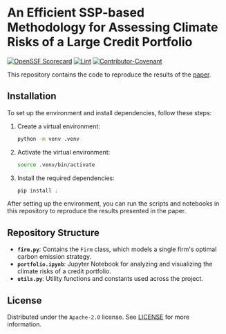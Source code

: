 <!--
Before You Start

As much as possible, we have tried to provide enough tooling to get you up and
running quickly and with a minimum of effort. This includes sane defaults for
documentation; templates for bug reports, feature requests, and pull requests;
and [GitHub Actions](https://github.com/features/actions) that will
automatically manage stale issues and pull requests. This latter defaults to
labeling issues and pull requests as stale after 60 days of inactivity, and
closing them after 7 additional days of inactivity. These
[defaults](.github/workflows/stale.yml) and more can be configured. For
configuration options, please consult the documentation for the [stale
action](https://github.com/actions/stale).

In trying to keep this template as generic and reusable as possible, there are
some things that were omitted out of necessity and others that need a little
tweaking. Before you begin developing in earnest, there are a few changes that
need to be made:

- [ ] Replace `<INSERT_CONTACT_METHOD>` in
  [`CODE_OF_CONDUCT.md`](CODE_OF_CONDUCT.md) with a suitable communication
  channel.
- [ ] Change references to `org_name` to the name of the org your repository belongs
  to e.g., `bloomberg`:
  - [ ] In [`README.md`](README.md)
  - [ ] In [`CONTRIBUTING.md`](CONTRIBUTING.md)
- [ ] Change references to `repo_name` to the name of your new repository:
  - [ ] In [`README.md`](README.md)
  - [ ] In [`CONTRIBUTING.md`](CONTRIBUTING.md)
- [ ] Update the Release and Lint `README` badges to point to your project URL.
- [ ] Update the links to `CONTRIBUTING.md` to point to your project URL:
  - [ ] In
    [`.github/ISSUE_TEMPLATE/bug_report.yml`](.github/ISSUE_TEMPLATE/bug_report.yml)
  - [ ] In
    [`.github/ISSUE_TEMPLATE/feature_request.yml`](.github/ISSUE_TEMPLATE/feature_request.yml)
  - [ ] In
    [`.github/pull_request_template.md`](.github/pull_request_template.md)
- [ ] Update the `Affected Version` tags in
  [`.github/ISSUE_TEMPLATE/bug_report.yml`](.github/ISSUE_TEMPLATE/bug_report.yml)
  if applicable.
- [ ] Replace the `<project name>` placeholder with the name of your project:
  - [ ] In [`CONTRIBUTING.md`](CONTRIBUTING.md)
  - [ ] In [`SECURITY.md`](SECURITY.md)
- [ ] Add names and contact information for the project maintainers to
  [`MAINTAINERS.md`](MAINTAINERS.md).
- [ ] Update the `<project-name>` placeholder in
  [`.github/CODEOWNERS`](.github/CODEOWNERS) as well as the
  `<maintainer-team-name>` and `<admin-team-name>` entries.
- [ ] Delete the release placeholder content in [`CHANGELOG.md`](CHANGELOG.md).
  We encourage you to [keep a changelog](https://keepachangelog.com/en/1.0.0/).
- [ ] Configure [`.github/dependabot.yml`](.github/dependabot.yml) for your project's
  language and tooling dependencies.
- [ ] 🚨 Delete this section of the `README`!
-->
# An Efficient SSP-based Methodology for Assessing Climate Risks of a Large Credit Portfolio

[![OpenSSF Scorecard](https://api.scorecard.dev/projects/github.com/bloomberg/climate-credit-risk/badge)](https://scorecard.dev/viewer/?uri=github.com/bloomberg/climate-credit-risk)
[![Lint](https://github.com/bloomberg/climate-credit-risk/actions/workflows/lint.yml/badge.svg?branch=main)](https://github.com/marketplace/actions/super-linter)
[![Contributor-Covenant](https://img.shields.io/badge/Contributor%20Covenant-2.1-fbab2c.svg)](CODE_OF_CONDUCT.md)

This repository contains the code to reproduce the results of the [paper](https://hal.science/hal-04665712/document).

## Installation

To set up the environment and install dependencies, follow these steps:

1. Create a virtual environment:

   ```bash
   python -m venv .venv
   ```

2. Activate the virtual environment:

    ```bash
    source .venv/bin/activate
    ```

3. Install the required dependencies:

   ```bash
   pip install .
   ```

After setting up the environment, you can run the scripts and notebooks in this
 repository to reproduce the results presented in the paper.

## Repository Structure

- **`firm.py`**: Contains the `Firm` class, which models a single firm's optimal
  carbon emission strategy.
- **`portfolio.ipynb`**: Jupyter Notebook for analyzing and visualizing the
  climate risks of a credit portfolio.
- **`utils.py`**: Utility functions and constants used across the project.

## License

Distributed under the `Apache-2.0` license. See [LICENSE](LICENSE) for more
information.
